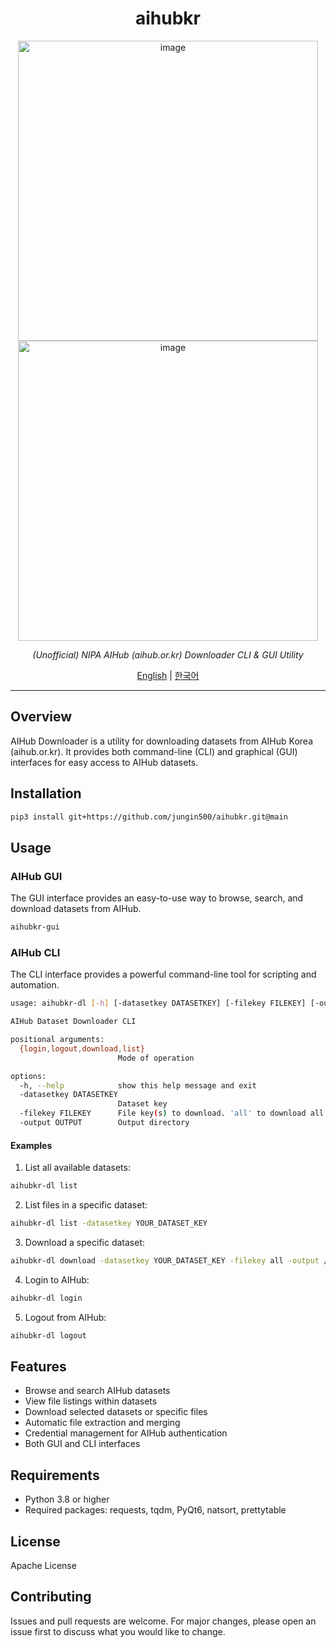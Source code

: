 <center>
  
# aihubkr
  
</center>

<p align="center"><img width="480" alt="image" src="https://github.com/user-attachments/assets/f694dc2d-12fc-4d32-af47-ca1f448c5e56"> <img width="480" alt="image" src="https://github.com/user-attachments/assets/6251aeaa-6e7b-4687-a236-8af08f6b9d93"></p>

<p align="center"><i>(Unofficial) NIPA AIHub (aihub.or.kr) Downloader CLI & GUI Utility</i></p>

<p align="center">
  <a href="README.md">English</a> |
  <a href="README_KR.md">한국어</a>
</p>

---

## Overview
AIHub Downloader is a utility for downloading datasets from AIHub Korea (aihub.or.kr). It provides both command-line (CLI) and graphical (GUI) interfaces for easy access to AIHub datasets.

## Installation
```bash
pip3 install git+https://github.com/jungin500/aihubkr.git@main
```

## Usage
### AIHub GUI
The GUI interface provides an easy-to-use way to browse, search, and download datasets from AIHub.

```bash
aihubkr-gui
```

### AIHub CLI
The CLI interface provides a powerful command-line tool for scripting and automation.

```bash
usage: aihubkr-dl [-h] [-datasetkey DATASETKEY] [-filekey FILEKEY] [-output OUTPUT] {login,logout,download,list}

AIHub Dataset Downloader CLI

positional arguments:
  {login,logout,download,list}
                        Mode of operation

options:
  -h, --help            show this help message and exit
  -datasetkey DATASETKEY
                        Dataset key
  -filekey FILEKEY      File key(s) to download. 'all' to download all files.
  -output OUTPUT        Output directory
```

#### Examples

1. List all available datasets:
```bash
aihubkr-dl list
```

2. List files in a specific dataset:
```bash
aihubkr-dl list -datasetkey YOUR_DATASET_KEY
```

3. Download a specific dataset:
```bash
aihubkr-dl download -datasetkey YOUR_DATASET_KEY -filekey all -output /path/to/output
```

4. Login to AIHub:
```bash
aihubkr-dl login
```

5. Logout from AIHub:
```bash
aihubkr-dl logout
```

## Features
- Browse and search AIHub datasets
- View file listings within datasets
- Download selected datasets or specific files
- Automatic file extraction and merging
- Credential management for AIHub authentication
- Both GUI and CLI interfaces

## Requirements
- Python 3.8 or higher
- Required packages: requests, tqdm, PyQt6, natsort, prettytable

## License
Apache License

## Contributing
Issues and pull requests are welcome. For major changes, please open an issue first to discuss what you would like to change.